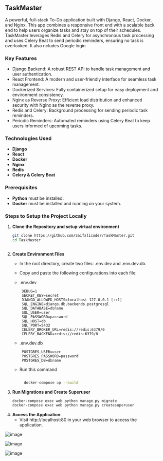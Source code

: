 ## TaskMaster
A powerful, full-stack To-Do application built with Django, React, Docker, and Nginx. This app combines a responsive front end with a scalable back end to help users organize tasks and stay on top of their schedules. 
TaskMaster leverages Redis and Celery for asynchronous task processing and uses Celery Beat to send periodic reminders, ensuring no task is overlooked. It also ncludes Google login

### Key Features
- Django Backend: A robust REST API to handle task management and user authentication.
- React Frontend: A modern and user-friendly interface for seamless task management.
- Dockerized Services: Fully containerized setup for easy deployment and environment consistency.
- Nginx as Reverse Proxy: Efficient load distribution and enhanced security with Nginx as the reverse proxy.
- Redis and Celery: Background processing for sending periodic task reminders.
- Periodic Reminders: Automated reminders using Celery Beat to keep users informed of upcoming tasks.
### Technologies Used
- **Django** 
- **React**
- **Docker**
- **Nginx**
- **Redis**
- **Celery & Celery Beat**
### Prerequisites
- **Python** must be installed.
- **Docker** must be installed and running on your system.

### Steps to Setup the Project Locally
1. **Clone the Repository and setup virtual environment**
   ```bash
   git clone https://github.com/Saifalicoder/TaskMaster.git
   cd TaskMaster
  

   ```
1. **Create Environment Files**
   - In the root directory, create two files: .env.dev and .env.dev.db.
   
   - Copy and paste the following configurations into each file:
   - .env.dev
     ```
      DEBUG=1
      SECRET_KEY=secret
      DJANGO_ALLOWED_HOSTS=localhost 127.0.0.1 [::1]
      SQL_ENGINE=django.db.backends.postgresql
      SQL_DATABASE=dbname
      SQL_USER=user
      SQL_PASSWORD=password
      SQL_HOST=db
      SQL_PORT=5432
      CELERY_BROKER_URL=redis://redis:6379/0
      CELERY_BACKEND=redis://redis:6379/0
     ```
    - .env.dev.db
        ```
         POSTGRES_USER=user
         POSTGRES_PASSWORD=password
         POSTGRES_DB=dbname
   
        ```
   - Run this command
     ```bash
   
       docker-compose up --build
      ```
3. **Run Migrations and Create Superuser**
   ```bash
   docker-compose exec web python manage.py migrate
   docker-compose exec web python manage.py createsuperuser

   ```
4. **Access the Application**
   - Visit http://localhost:80 in your web browser to access the application.

![image](https://github.com/user-attachments/assets/6f4fd60a-a45b-4a9c-b7b5-13a543d51ab2)

![image](https://github.com/user-attachments/assets/66bf5c13-f7f4-4a77-ae64-aa486ad1d079)

![image](https://github.com/user-attachments/assets/53a9b80a-c1d2-47c0-b25c-cfacd8271cee)


          
